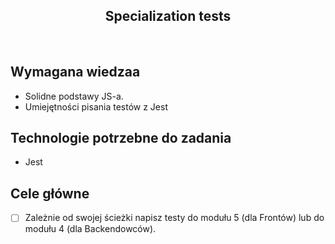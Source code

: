 <h2 align="center">Specialization tests</h2>

<br>

## Wymagana wiedzaa

- Solidne podstawy JS-a.
- Umiejętności pisania testów z Jest

## Technologie potrzebne do zadania

- Jest

## Cele główne

- [ ] Zależnie od swojej ścieżki napisz testy do modułu 5 (dla Frontów) lub do modułu 4 (dla Backendowców).
